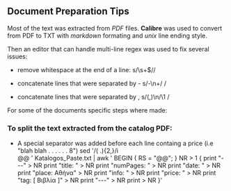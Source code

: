 ## Document Preparation Tips

Most of the text was extracted from *PDF* files. **Calibre** was used to convert from PDF to TXT with *markdown* formating and *unix* line ending style.

Then an editor that can handle multi-line regex was used to fix several issues:

* remove whitespace at the end of a line:
s/\s+$//

* concatenate lines that were separated by - 
s/-\n+/ /

* concatenate lines that were separated by ,
s/(,)\n/\1 /


For some of the documents specific steps where made:

### To split the text extracted from the catalog PDF:
* A special separator was added before each line containg a price (i.e "blah blah . . . . . . 8")
sed '/\( \.\)\{2,\}/i\
@@
' Katalogos_Paste.txt | awk '
BEGIN { RS = "@@"; } 
NR > 1 {
    print "---" > NR 
    print "title: " > NR 
    print "numPages: " > NR 
    print "date: " > NR 
    print "place: Αθήνα" > NR 
    print "info: " > NR 
    print "price: " > NR 
    print "tag: [ Βιβλία ]" > NR 
    print "---" > NR 
    print > NR 
}'